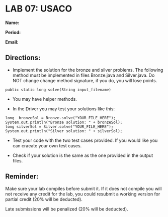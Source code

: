 # LAB 07: USACO

**Name:**

**Period:**

**Email:**


## Directions:

* Implement the solution for the bronze and silver problems. The following method must be implemented in files Bronze.java and Silver.java. Do NOT change change method signature, if you do, you will lose points. 
  
```public static long solve(String input_filename)```

* You may have helper methods.

* In the Driver you may test your solutions like this:

```
long  bronzeSol = Bronze.solve("YOUR_FILE_HERE");
System.out.println("Bronze solution: " + bronzeSol);
long silverSol = Silver.solve("YOUR_FILE_HERE");
System.out.println("Silver solution: " + silverSol);
```

* Test your code with the two test cases provided. If you would like you can craeate your own test cases.
  
* Check if your solution is the same as the one provided in the output files.

## Reminder:

Make sure your lab compiles before submit it. If it does not compile you will not receive any credit for the lab, you could resubmit a working version for partial credit (20% will be deducted).

Late submissions will be penalized (20% will be deducted).
